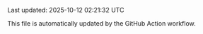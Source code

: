 Last updated: 2025-10-12 02:21:32 UTC

This file is automatically updated by the GitHub Action workflow.
